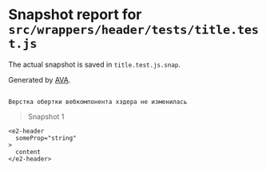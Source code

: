 # Snapshot report for `src/wrappers/header/tests/title.test.js`

The actual snapshot is saved in `title.test.js.snap`.

Generated by [AVA](https://ava.li).

## 
    Верстка обертки вебкомпонента хэдера не изменилась


> Snapshot 1

    <e2-header
      someProp="string"
    >
      content
    </e2-header>
